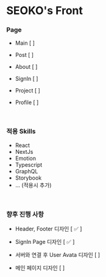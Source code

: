 # SEOKO's Front

### **Page**

- Main [ ]

- Post [ ]

- About [ ]

- SignIn [ ]

- Project [ ]

- Profile [ ]

<br />

### **적용 Skills**

- React
- NextJs
- Emotion
- Typescript
- GraphQL
- Storybook
- ... (적용시 추가)

<br />

### **향후 진행 사항**

- Header, Footer 디자인 [ ✅ ]

- SignIn Page 디자인 [ ✅ ]

- 서버와 연결 후 User Avata 디자인 [ ]

- 메인 페이지 디자인 [ ]
